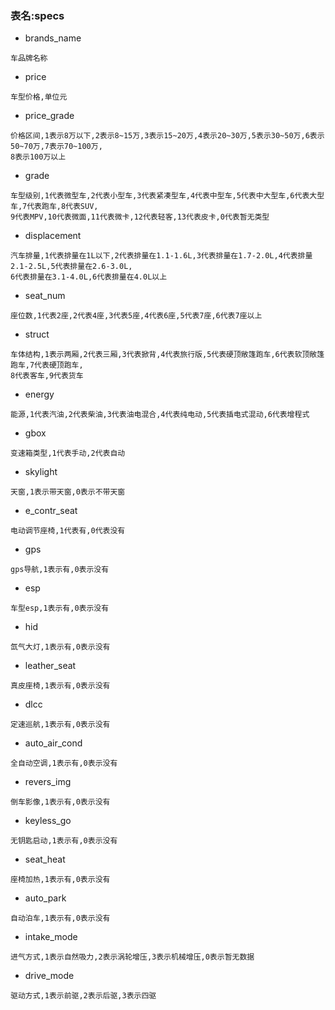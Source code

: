 ### 表名:specs
- brands_name
```
车品牌名称
```

- price
```
车型价格,单位元
```

- price_grade
```
价格区间,1表示8万以下,2表示8~15万,3表示15~20万,4表示20~30万,5表示30~50万,6表示50~70万,7表示70~100万,
8表示100万以上
```

- grade
```
车型级别,1代表微型车,2代表小型车,3代表紧凑型车,4代表中型车,5代表中大型车,6代表大型车,7代表跑车,8代表SUV,
9代表MPV,10代表微面,11代表微卡,12代表轻客,13代表皮卡,0代表暂无类型
```

- displacement
```
汽车排量,1代表排量在1L以下,2代表排量在1.1-1.6L,3代表排量在1.7-2.0L,4代表排量2.1-2.5L,5代表排量在2.6-3.0L,
6代表排量在3.1-4.0L,6代表排量在4.0L以上
```

- seat_num
```
座位数,1代表2座,2代表4座,3代表5座,4代表6座,5代表7座,6代表7座以上
```

- struct
```
车体结构,1表示两厢,2代表三厢,3代表掀背,4代表旅行版,5代表硬顶敞篷跑车,6代表软顶敞篷跑车,7代表硬顶跑车,
8代表客车,9代表货车
```

- energy
```
能源,1代表汽油,2代表柴油,3代表油电混合,4代表纯电动,5代表插电式混动,6代表增程式
```

- gbox
```
变速箱类型,1代表手动,2代表自动
```

- skylight
```
天窗,1表示带天窗,0表示不带天窗
```

- e_contr_seat
```
电动调节座椅,1代表有,0代表没有
```

- gps
```
gps导航,1表示有,0表示没有
```

- esp
```
车型esp,1表示有,0表示没有
```

- hid
```
氙气大灯,1表示有,0表示没有
```

- leather_seat
```
真皮座椅,1表示有,0表示没有
```

- dlcc
```
定速巡航,1表示有,0表示没有
```

- auto_air_cond
```
全自动空调,1表示有,0表示没有
```

- revers_img
```
倒车影像,1表示有,0表示没有
```

- keyless_go
```
无钥匙启动,1表示有,0表示没有
```


- seat_heat
```
座椅加热,1表示有,0表示没有
```

- auto_park
```
自动泊车,1表示有,0表示没有
```

- intake_mode
```
进气方式,1表示自然吸力,2表示涡轮增压,3表示机械增压,0表示暂无数据
```

- drive_mode
```
驱动方式,1表示前驱,2表示后驱,3表示四驱
```
